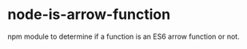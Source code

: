 node-is-arrow-function
======================

npm module to determine if a function is an ES6 arrow function or not.
